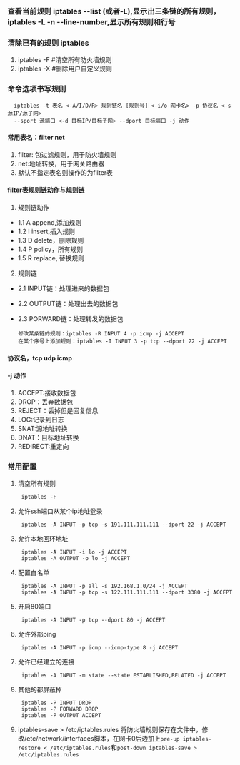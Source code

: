 ### 查看当前规则 iptables --list (或者-L),显示出三条链的所有规则，iptables -L -n --line-number,显示所有规则和行号

### 清除已有的规则 iptables 
1. iptables -F #清空所有防火墙规则
2. iptables -X #删除用户自定义规则

### 命令选项书写规则

      iptables -t 表名 <-A/I/D/R> 规则链名 [规则号] <-i/o 网卡名> -p 协议名 <-s 源IP/源子网> 
      --sport 源端口 <-d 目标IP/目标子网> --dport 目标端口 -j 动作

#### 常用表名：filter net
1. filter: 包过滤规则，用于防火墙规则
2. net:地址转换，用于网关路由器
3. 默认不指定表名则操作的为filter表

#### filter表规则链动作与规则链
1. 规则链动作
* 1.1 A append,添加规则
* 1.2 I insert,插入规则
* 1.3 D delete，删除规则
* 1.4 P policy，所有规则
* 1.5 R replace, 替换规则

2. 规则链
* 2.1 INPUT链：处理进来的数据包
* 2.2 OUTPUT链：处理出去的数据包
* 2.3 PORWARD链：处理转发的数据包

      修改某条链的规则：iptables -R INPUT 4 -p icmp -j ACCEPT
      在某个序号上添加规则：iptables -I INPUT 3 -p tcp --dport 22 -j ACCEPT

#### 协议名，tcp udp icmp

#### -j 动作
1. ACCEPT:接收数据包
2. DROP：丢弃数据包
3. REJECT：丢掉但是回复信息
4. LOG:记录到日志
5. SNAT:源地址转换
6. DNAT：目标地址转换
7. REDIRECT:重定向

### 常用配置
1. 清空所有规则

        iptables -F
        
2. 允许ssh端口从某个ip地址登录

        iptables -A INPUT -p tcp -s 191.111.111.111 --dport 22 -j ACCEPT

3. 允许本地回环地址

        iptables -A INPUT -i lo -j ACCEPT
        iptables -A OUTPUT -o lo -j ACCEPT
      
4. 配置白名单

        iptables -A INPUT -p all -s 192.168.1.0/24 -j ACCEPT
        iptables -A INPUT -p tcp -s 122.111.111.111 --dport 3380 -j ACCEPT
       
5. 开启80端口

        iptables -A INPUT -p tcp --dport 80 -j ACCEPT 

6. 允许外部ping
        
        iptables -A INPUT -p icmp --icmp-type 8 -j ACCEPT
        
7. 允许已经建立的连接

        iptables -A INPUT -m state --state ESTABLISHED,RELATED -j ACCEPT
        
8. 其他的都屏蔽掉

        iptables -P INPUT DROP
        iptables -P FORWARD DROP
        iptables -P OUTPUT ACCEPT
        
9. iptables-save > /etc/iptables.rules 将防火墙规则保存在文件中，修改/etc/network/interfaces脚本，在网卡0后边加上`pre-up iptables-restore < /etc/iptables.rules`和`post-down iptables-save > /etc/iptables.rules`

